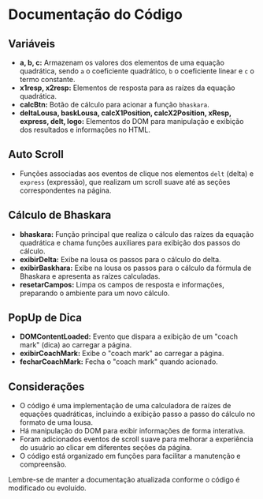 # Documentação do Código

## Variáveis

- **a, b, c:** Armazenam os valores dos elementos de uma equação quadrática, sendo `a` o coeficiente quadrático, `b` o coeficiente linear e `c` o termo constante.
- **x1resp, x2resp:** Elementos de resposta para as raízes da equação quadrática.
- **calcBtn:** Botão de cálculo para acionar a função `bhaskara`.
- **deltaLousa, baskLousa, calcX1Position, calcX2Position, xResp, express, delt, logo:** Elementos do DOM para manipulação e exibição dos resultados e informações no HTML.

## Auto Scroll

- Funções associadas aos eventos de clique nos elementos `delt` (delta) e `express` (expressão), que realizam um scroll suave até as seções correspondentes na página.

## Cálculo de Bhaskara

- **bhaskara:** Função principal que realiza o cálculo das raízes da equação quadrática e chama funções auxiliares para exibição dos passos do cálculo.
- **exibirDelta:** Exibe na lousa os passos para o cálculo do delta.
- **exibirBaskhara:** Exibe na lousa os passos para o cálculo da fórmula de Bhaskara e apresenta as raízes calculadas.
- **resetarCampos:** Limpa os campos de resposta e informações, preparando o ambiente para um novo cálculo.

## PopUp de Dica

- **DOMContentLoaded:** Evento que dispara a exibição de um "coach mark" (dica) ao carregar a página.
- **exibirCoachMark:** Exibe o "coach mark" ao carregar a página.
- **fecharCoachMark:** Fecha o "coach mark" quando acionado.

## Considerações

- O código é uma implementação de uma calculadora de raízes de equações quadráticas, incluindo a exibição passo a passo do cálculo no formato de uma lousa.
- Há manipulação do DOM para exibir informações de forma interativa.
- Foram adicionados eventos de scroll suave para melhorar a experiência do usuário ao clicar em diferentes seções da página.
- O código está organizado em funções para facilitar a manutenção e compreensão.

Lembre-se de manter a documentação atualizada conforme o código é modificado ou evoluído.